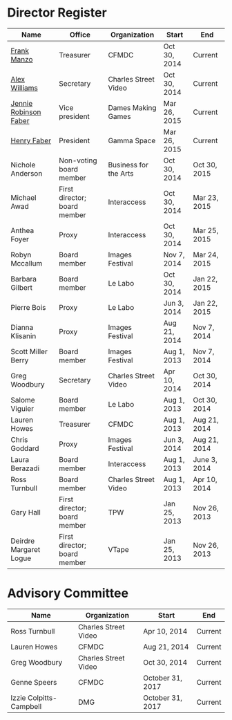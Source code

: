 # Director Register

| Name                   | Office                       | Organization          | Start        | End          |
|------------------------|------------------------------|-----------------------|--------------|--------------|
| [Frank Manzo](mailto:treasurer@tomediaarts.org)             | Treasurer                    | CFMDC                 | Oct 30, 2014 | Current      |
| [Alex Williams](mailto:secretary@tomediaarts.org)          | Secretary                    | Charles Street Video  | Oct 30, 2014 | Current      |
| [Jennie Robinson Faber](mailto:jennie@tomediaarts.org)        | Vice president               | Dames Making Games    | Mar 26, 2015 | Current      |
| [Henry Faber](mailto:henry@tomediaarts.org)            | President                    | Gamma Space           | Mar 26, 2015 | Current      |
| Nichole Anderson       | Non-voting board member      | Business for the Arts | Oct 30, 2014 | Oct 30, 2015 |
| Michael Awad           | First director; board member | Interaccess           | Oct 30, 2014 | Mar 23, 2015 |
| Anthea Foyer           | Proxy                        | Interaccess           | Oct 30, 2014 | Mar 25, 2015 |
| Robyn Mccallum         | Board member                 | Images Festival       | Nov 7, 2014  | Mar 24, 2015 |
| Barbara Gilbert        | Board member                 | Le Labo               | Oct 30, 2014 | Jan 22, 2015 |
| Pierre Bois            | Proxy                        | Le Labo               | Jun 3, 2014  | Jan 22, 2015 |
| Dianna  Klisanin       | Proxy                        | Images Festival       | Aug 21, 2014 | Nov 7, 2014  |
| Scott Miller Berry     | Board member                 | Images Festival       | Aug 1, 2013  | Nov 7, 2014  |
| Greg Woodbury          | Secretary                    | Charles Street Video  | Apr 10, 2014 | Oct 30, 2014 |
| Salome Viguier         | Board member                 | Le Labo               | Aug 1, 2013  | Oct 30, 2014 |
| Lauren Howes           | Treasurer                    | CFMDC                 | Aug 1, 2013  | Aug 21, 2014 |
| Chris Goddard          | Proxy                        | Images Festival       | Jun 3, 2014  | Aug 21, 2014 |
| Laura Berazadi         | Board member                 | Interaccess           | Aug 1, 2013  | June 3, 2014 |
| Ross Turnbull          | Board member                 | Charles Street Video  | Aug 1, 2013  | Apr 10, 2014 |
| Gary Hall              | First director; board member | TPW                   | Jan 25, 2013 | Nov 26, 2013 |
| Deirdre Margaret Logue | First director; board member | VTape                 | Jan 25, 2013 | Nov 26, 2013 |

# Advisory Committee

| Name                     | Organization         | Start            | End     |
|--------------------------|----------------------|------------------|---------|
| Ross Turnbull            | Charles Street Video | Apr 10, 2014     | Current |
| Lauren Howes             | CFMDC                | Aug 21, 2014     | Current |
| Greg Woodbury            | Charles Street Video | Oct 30, 2014     | Current |
| Genne Speers             | CFMDC                | October 31, 2017 | Current |
| Izzie Colpitts-Campbell  | DMG                  | October 31, 2017 | Current |
